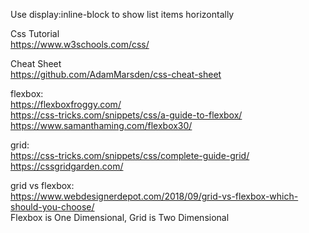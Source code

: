Use display:inline-block to show list items horizontally  

Css Tutorial  
https://www.w3schools.com/css/

Cheat Sheet  
https://github.com/AdamMarsden/css-cheat-sheet


flexbox:  
https://flexboxfroggy.com/  
https://css-tricks.com/snippets/css/a-guide-to-flexbox/  
https://www.samanthaming.com/flexbox30/  

grid:  
https://css-tricks.com/snippets/css/complete-guide-grid/  
https://cssgridgarden.com/  


grid vs flexbox:  
https://www.webdesignerdepot.com/2018/09/grid-vs-flexbox-which-should-you-choose/  
Flexbox is One Dimensional, Grid is Two Dimensional  

